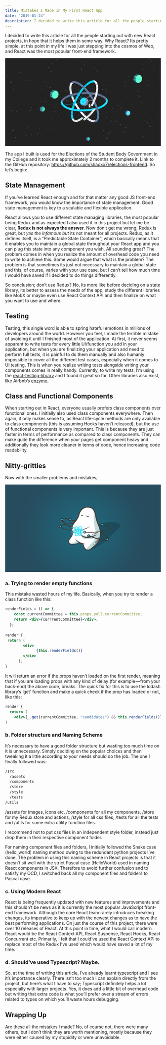 ```yaml
---
title: Mistakes I Made in My First React App
date: "2019-01-24"
description: I decided to write this article for all the people starting out with new React projects, in hope that it helps them in some way.
---
```


I decided to write this article for all the people starting out with new React projects, in hope that it helps them in some way.
Why React? Its pretty simple, at this point in my life I was just stepping into the cosmos of Web, and React was the most popular front-end framework.

![react-cosmos](./react-cosmos.jpg)

The app I built is used for the Elections of the Student Body Government in my College and it took me approximately 2 months to complete it. Link to the GitHub repository: https://github.com/shadxx7/elections-frontend. So let’s begin:

## State Management

If you’ve learned React enough and for that matter any good JS front-end framework, you would know the importance of state management. Good state management is key to a scalable and flexible application.

React allows you to use different state managing libraries, the most popular being Redux and as expected I also used it in this project but let me be clear, **Redux is not always the answer**. Now don’t get me wrong, Redux is great, but _yes the infamous but_ its not meant for all projects. Redux, as it defines itself, is a “Predictable State Container”, which basically means that it enables you to maintain a global state throughout your React app and you can plug this state into any component you wish. All sounding great? The problem comes in when you realize the amount of overhead code you need to write to achieve this. Some would argue that what is the problem? The problem is that sometimes its just not necessary to maintain a global state and this, of course, varies with your use case, but I can’t tell how much time I would have saved if I decided to do things differently.

So conclusion; don’t use Redux? No, its more like before deciding on a state library, its better to assess the needs of the app, study the different libraries like MobX or maybe even use React Context API and then finalize on what you want to use and where.

## Testing

Testing, this single word is able to spring hateful emotions in millions of developers around the world. However you feel, I made the terrible mistake of avoiding it until I finished most of the application. At first, it never seems apparent to write tests for every little UI/function you add in your application, but when you are finalizing your application and need to perform full tests, it is painful to do them manually and also humanly impossible to cover all the different test cases, especially when it comes to UI testing. This is when you realize writing tests alongside writing your components comes in really handy. Currently, to write my tests, I’m using the [react-testing-library](https://testing-library.com/docs/react-testing-library/intro) and I found it great so far. Other libraries also exist, like Airbnb’s [enzyme](https://airbnb.io/enzyme/).

## Class and Functional Components

When starting out in React, everyone usually prefers class components over functional ones. I
initially also used class components everywhere. Then again, it only makes sense to, as React
life-cycle methods are only available to class components (this is assuming Hooks haven’t released),
but the use of functional components is very important. This is because they are just faster in terms
of performance as compared to class components. They can make quite the difference when your pages
get component heavy and additionally they look more cleaner in terms of code, hence increasing code
readability.

## Nitty-gritties

Now with the smaller problems and mistakes;

![react-hold](./react-hold.png)

### a. Trying to render empty functions

This mistake wasted hours of my life. Basically, when you try to render a class function like this:

```jsx
renderFields = () => {
    const currentCommittee = this.props.poll.currentCommittee;
    return <div>{currrentCommittee}</div>;
  };

render {
 return (
        <div>
              {this.renderFields()}
        </div>
      );
}
```

It will return an error if the props haven’t loaded on the first render, meaning that if you are loading props with any kind of delay (for example — from your back-end) the above code, breaks. The quick fix for this is to use the lodash library’s ‘get’ function and make a quick check if the prop has loaded or not, like this:

```jsx
render {
  return (
    <div>{_.get(currentCommittee, "candidates") && this.renderFields()}</div>
)
```

### b. Folder structure and Naming Scheme

It’s necessary to have a good folder structure but wasting too much time on it is unnecessary. Simply deciding on the popular choices and then tweaking it a little according to your needs should do the job. The one I finally followed was:

```txt
/src
  /assets
  /components
  /store
  /style
  /tests
/utils
```

/assets for images, icons etc. /components for all my components, /store for my Redux store and actions, /style for all css files, /tests for all the tests and /utils for some extra utility function files.

I recommend not to put css files in an independent style folder, instead just drop them in their respective component folder.

For naming component files and folders, I initially followed the Snake case (hello_world) naming method owing to the redundant python projects I’ve done. The problem in using this naming scheme in React projects is that it doesn’t sit well with the strict Pascal case (HelloWorld) used in naming React components in JSX. Therefore to avoid further confusion and to satisfy my OCD, I switched back all my component files and folders to Pascal case.

### c. Using Modern React

React is being frequently updated with new features and improvements and this shouldn’t be news as it is currently the most popular JavaScript front-end framework. Although the core React team rarely introduces breaking changes, its imperative to keep up with the newest changes as to have the best performing applications. On just the course of this project, there were over 10 releases of React. At this point in time, what I would call modern React would be the React Context API, React Suspense, React Hooks, React Concurrent etc. Primarily, I felt that I could’ve used the React Context API to replace most of the Redux I’ve used which would have saved a lot of my time.

### d. Should’ve used Typescript? Maybe.

So, at the time of writing this article, I’ve already learnt typescript and I see it’s importance clearly. There isn’t too much I can explain directly from the project, but here’s what I have to say; Typescript definitely helps a lot especially with larger projects. Yes, it does add a little bit of overhead code but writing that extra code is what you’ll prefer over a stream of errors related to types on which you’ll waste hours debugging.

## Wrapping Up

Are these all the mistakes I made? No, of course not, there were many others, but I don’t think they are worth mentioning, mostly because they were either caused by my stupidity or were unavoidable.
